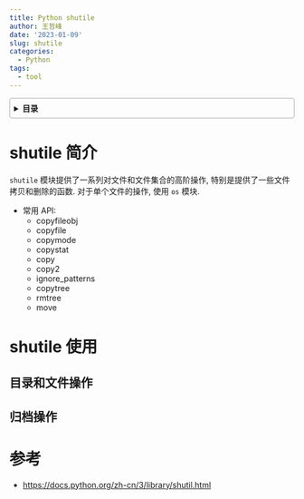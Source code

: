 ```yaml
---
title: Python shutile
author: 王哲峰
date: '2023-01-09'
slug: shutile
categories:
  - Python
tags:
  - tool
---
```


<style>
details {
    border: 1px solid #aaa;
    border-radius: 4px;
    padding: .5em .5em 0;
}
summary {
    font-weight: bold;
    margin: -.5em -.5em 0;
    padding: .5em;
}
details[open] {
    padding: .5em;
}
details[open] summary {
    border-bottom: 1px solid #aaa;
    margin-bottom: .5em;
}
img {
    pointer-events: none;
}
</style>

<details><summary>目录</summary><p>

- [shutile 简介](#shutile-简介)
- [shutile 使用](#shutile-使用)
  - [目录和文件操作](#目录和文件操作)
  - [归档操作](#归档操作)
- [参考](#参考)
</p></details><p></p>

# shutile 简介

`shutile` 模块提供了一系列对文件和文件集合的高阶操作, 特别是提供了一些文件拷贝和删除的函数. 
对于单个文件的操作, 使用 `os` 模块. 

- 常用 API:
    - copyfileobj
    - copyfile
    - copymode
    - copystat
    - copy
    - copy2
    - ignore_patterns
    - copytree
    - rmtree
    - move

# shutile 使用



## 目录和文件操作



## 归档操作


# 参考

* https://docs.python.org/zh-cn/3/library/shutil.html

